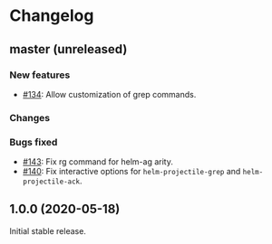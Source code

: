 # Changelog

## master (unreleased)

### New features

* [#134](https://github.com/bbatsov/helm-projectile/issues/134): Allow customization of grep commands.

### Changes

### Bugs fixed

* [#143](https://github.com/bbatsov/helm-projectile/issues/143): Fix rg command for helm-ag arity.
* [#140](https://github.com/bbatsov/helm-projectile/pull/140): Fix interactive options for `helm-projectile-grep` and `helm-projectile-ack`.

## 1.0.0 (2020-05-18)

Initial stable release.
